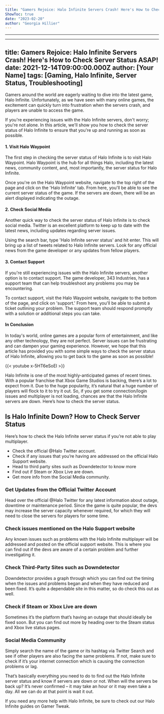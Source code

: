 ```yaml
---
title: "Gamers Rejoice: Halo Infinite Servers Crash! Here's How to Check Server Status ASAP!"
ShowToc: true 
date: "2023-02-20"
author: "Georgia Hillier"
---
```

*****
---
title: Gamers Rejoice: Halo Infinite Servers Crash! Here's How to Check Server Status ASAP!
date: 2021-12-14T09:00:00.000Z
author: [Your Name]
tags: [Gaming, Halo Infinite, Server Status, Troubleshooting]
---

Gamers around the world are eagerly waiting to dive into the latest game, Halo Infinite. Unfortunately, as we have seen with many online games, the excitement can quickly turn into frustration when the servers crash, and players are unable to access the game.

If you're experiencing issues with the Halo Infinite servers, don't worry; you're not alone. In this article, we'll show you how to check the server status of Halo Infinite to ensure that you're up and running as soon as possible.

#### 1. Visit Halo Waypoint

The first step in checking the server status of Halo Infinite is to visit Halo Waypoint. Halo Waypoint is the hub for all things Halo, including the latest news, community content, and, most importantly, the server status for Halo Infinite.

Once you're on the Halo Waypoint website, navigate to the top right of the page and click on the 'Halo Infinite' tab. From here, you'll be able to see the current server status of the game. If the servers are down, there will be an alert displayed indicating the outage.

#### 2. Check Social Media

Another quick way to check the server status of Halo Infinite is to check social media. Twitter is an excellent platform to keep up to date with the latest news, including updates regarding server issues.

Using the search bar, type 'Halo Infinite server status' and hit enter. This will bring up a list of tweets related to Halo Infinite servers. Look for any official news from the game developer or any updates from fellow players.

#### 3. Contact Support

If you're still experiencing issues with the Halo Infinite servers, another option is to contact support. The game developer, 343 Industries, has a support team that can help troubleshoot any problems you may be encountering.

To contact support, visit the Halo Waypoint website, navigate to the bottom of the page, and click on 'support.' From here, you'll be able to submit a ticket outlining your problem. The support team should respond promptly with a solution or additional steps you can take.

#### In Conclusion

In today's world, online games are a popular form of entertainment, and like any other technology, they are not perfect. Server issues can be frustrating and can dampen your gaming experience. However, we hope that this article has provided you with some simple ways to check the server status of Halo Infinite, allowing you to get back to the game as soon as possible!

{{< youtube x-5HT6eSoEI >}} 



Halo Infinite is one of the most highly-anticipated games of recent times. With a popular franchise that Xbox Game Studios is backing, there’s a lot to expect from it. Due to the huge popularity, it’s natural that a huge number of players will flock to it to try it out. So, if you get some connection/login issues and multiplayer is not loading, chances are that the Halo Infinite servers are down. Here’s how to check the server status.
 
## Is Halo Infinite Down? How to Check Server Status
 

 
Here’s how to check the Halo Infinite server status if you’re not able to play multiplayer.
 
- Check the official @Halo Twitter account.
 - Check if any issues that you’re having are addressed on the official Halo Support website.
 - Head to third party sites such as Downdetector to know more
 - Find out if Steam or Xbox Live are down.
 - Get more info from the Social Media community.

 
### Get Updates from the Official Twitter Account
 
Head over the official @Halo Twitter for any latest information about outage, downtime or maintenance period. Since the game is quite popular, the devs may increase the server capacity whenever required, for which they will need to close the servers for players for some time.
 
### Check issues mentioned on the Halo Support website
 
Any known issues such as problems with the Halo Infinite multiplayer will be addressed and posted on the official support website. This is where you can find out if the devs are aware of a certain problem and further investigating it.
 
### Check Third-Party Sites such as Downdetector
 
Downdetector provides a graph through which you can find out the timing when the issues and problems began and when they have reduced and been fixed. It’s quite a dependable site in this matter, so do check this out as well.
 
### Check if Steam or Xbox Live are down
 
Sometimes it’s the platform that’s having an outage that should ideally be fixed soon. But you can find out more by heading over to the Steam status and Xbox live status pages.
 
### Social Media Community
 
Simply search the name of the game or its hashtag via Twitter Search and see if other players are also facing the same problems. If not, make sure to check if it’s your internet connection which is causing the connection problems or lag.
 
That’s basically everything you need to do to find out the Halo Infinite server status and know if servers are down or not. When will the servers be back up? It’s never confirmed – it may take an hour or it may even take a day. All we can do at that point is wait it out.
 
If you need any more help with Halo Infinite, be sure to check out our Halo Infinite guides on Gamer Tweak.




